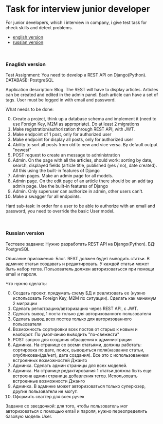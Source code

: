 # Task for interview junior developer

For junior developers, which i interview in company, i give test task for check skills and detect problems.

- [english version](#english)
- [russian version](#russian)

<br>

### <a name="english"></a> Enaglish version
Test Assignment: You need to develop a REST API on Django(Python). DATABASE: PostgreSQL

Application description: Blog. The REST will have to display articles. Articles can be created and edited in the admin panel. Each article can have a set of tags. User must be logged in with email and password.

What needs to be done:

0. Create a project, think up a database schema and implement it (need to use Foreign Key, M2M as appropriate). Do at least 2 migrations
1. Make registration/authorization through REST API, with JWT.
2. Make endpoint of 1 post, only for authorized user
3. Make endpoint for display all posts, only for authorized user
4. Ability to sort all posts from old to new and vice versa. By default output "newest"
5. POST request to create an message to administration
6. Admin. On the page with all the articles, should work: sorting by date, search, displayed fields (article title, published (yes / no), date created). All this using the built-in features of Django
7. Admin pages. Make an admin page for all models.
8. Admin page. On the edit page of an article there should be an add tag admin page. Use the built-in features of Django
9. Admin. Only superuser can authorize in admin, other users can't.
10. Make a swagger for all endpoints.

Hard sub-task: in order for a user to be able to authorize with an email and password, you need to override the basic User model.

<br>

### <a name="russian"></a> Russian version
Тестовое задание: Нужно разработать REST API на Django(Python). БД: PostgreSQL

Описание приложения: Блог. REST должен будет выводить статьи. В админке статьи создавать и редактировать. У каждой статьи может быть набор тегов. Пользователь должен авторизоватьсся при помощи email и пароля.

Что нужно сделать:

0. Создать проект, придумать схему БД и реализовать ее (нужно использовать Foreign Key, M2M по ситуации). Сделать как минимум 2 миграции
1. Сделать регистрацию/авторизацию через REST API, с JWT.
2. Сделать вывод 1 поста только для авторизованного пользователя
3. Сделать вывод всех постов только для авторизованного пользователя
4. Возможность сортировки всех постов от старых к новым и наоборот. По умолчанию выводить "по-свежести"
5. POST запрос для создания обращения к администрации
6. Админка. На странице со всеми статьями, должны работать: сортировка по дате, поиск, выводиться поля(название статьи, опубликован(да/нет), дата создания). Все это с использованием встроенных возможностей Джанго
7. Админка. Сделать админ страницы для всех моделей.
8. Админка. На странице редактирования 1 статьи должна быть еще встроена админ страница добавления тегов. Использовать встроенные возможности Джанго
9. Админка. В админке может авторизоваться только суперюзер, другие пользователи не могут.
10. Оформить сваггер для всех ручек

Задание со звездочкой: для того, чтобы пользователь мог авторизоваться с помощью email и пароля, нужно переопределить базовую модель User.
